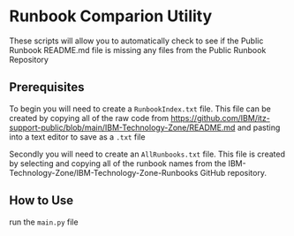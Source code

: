 # Runbook Comparion Utility
These scripts will allow you to automatically check to see if the Public Runbook README.md file is missing any files from the Public Runbook Repository

## Prerequisites

To begin you will need to create a `RunbookIndex.txt` file. This file can be created by copying all of the raw code from https://github.com/IBM/itz-support-public/blob/main/IBM-Technology-Zone/README.md and pasting into a text editor to save as a `.txt` file 

Secondly you will need to create an `AllRunbooks.txt` file. This file is created by selecting and copying all of the runbook names from the IBM-Technology-Zone/IBM-Technology-Zone-Runbooks GitHub repository.

## How to Use

run the `main.py` file
